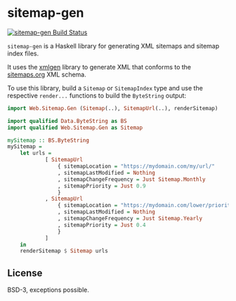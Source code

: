 # sitemap-gen

[![sitemap-gen Build Status](https://travis-ci.org/prikhi/sitemap-gen.svg?branch=master)](https://travis-ci.org/prikhi/sitemap-gen)


`sitemap-gen` is a Haskell library for generating XML sitemaps and sitemap
index files.

It uses the [xmlgen][xmlgen] library to generate XML that conforms to the
[sitemaps.org][sitemap-schema] XML schema.

To use this library, build a `Sitemap` or `SitemapIndex` type and use the
respective `render...` functions to build the `ByteString` output:

```haskell
import Web.Sitemap.Gen (Sitemap(..), SitemapUrl(..), renderSitemap)

import qualified Data.ByteString as BS
import qualified Web.Sitemap.Gen as Sitemap

mySitemap :: BS.ByteString
mySitemap =
    let urls =
            [ SitemapUrl
                { sitemapLocation = "https://mydomain.com/my/url/"
                , sitemapLastModified = Nothing
                , sitemapChangeFrequency = Just Sitemap.Monthly
                , sitemapPriority = Just 0.9
                }
            , SitemapUrl
                { sitemapLocation = "https://mydomain.com/lower/priority/"
                , sitemapLastModified = Nothing
                , sitemapChangeFrequency = Just Sitemap.Yearly
                , sitemapPriority = Just 0.4
                }
            ]
    in
    renderSitemap $ Sitemap urls
```


## License

BSD-3, exceptions possible.


[xmlgen]: https://hackage.haskell.org/package/xmlgen
[sitemap-schema]: https://www.sitemaps.org/protocol.html#index
